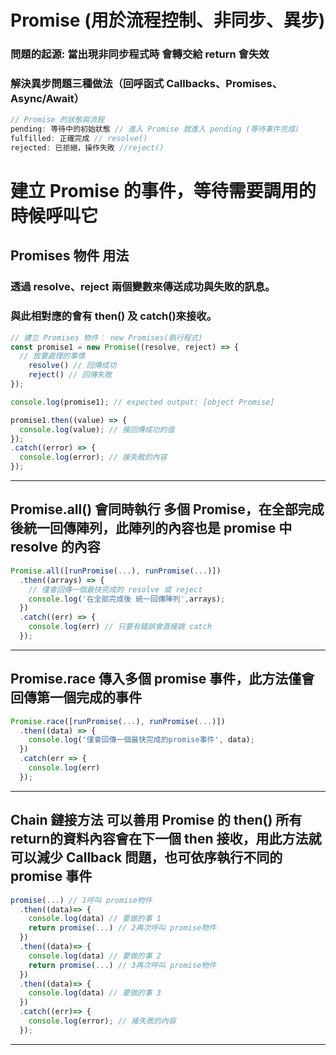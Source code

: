 # Promise (用於流程控制、非同步、異步)

### 問題的起源: 當出現非同步程式時 會轉交給 return 會失效
### 解決異步問題三種做法（回呼函式 Callbacks、Promises、Async/Await）
``` js
// Promise 的狀態與流程
pending: 等待中的初始狀態 // 進入 Promise 就進入 pending (等待事件完成)
fulfilled: 正確完成 // resolve()
rejected: 已拒絕，操作失敗 //reject()
```

# 建立 Promise 的事件，等待需要調用的時候呼叫它
## Promises 物件 用法
### 透過 resolve、reject 兩個變數來傳送成功與失敗的訊息。
### 與此相對應的會有 then() 及 catch()來接收。

``` js
// 建立 Promises 物件： new Promises(執行程式)
const promise1 = new Promise((resolve, reject) => {
  // 放要處理的事情
    resolve() // 回傳成功
    reject() // 回傳失敗
});

console.log(promise1); // expected output: [object Promise]

promise1.then((value) => {
  console.log(value); // 接回傳成功的值
});
.catch((error) => {
  console.log(error); // 接失敗的內容
});
```
---

## Promise.all() 會同時執行 多個 Promise，在全部完成後統一回傳陣列，此陣列的內容也是 promise 中 resolve 的內容
``` js
Promise.all([runPromise(...), runPromise(...)])
  .then((arrays) => {
    // 僅會回傳一個最快完成的 resolve 或 reject 
    console.log('在全部完成後 統一回傳陣列',arrays);  
  })
  .catch((err) => {
    console.log(err) // 只要有錯誤會直接跳 catch
  });
```
---

## Promise.race 傳入多個 promise 事件，此方法僅會回傳第一個完成的事件
``` js
Promise.race([runPromise(...), runPromise(...)])
  .then((data) => {
    console.log('僅會回傳一個最快完成的promise事件', data); 
  })
  .catch(err => {
    console.log(err)
  });

```
---

## Chain 鏈接方法 可以善用 Promise 的 then() 所有return的資料內容會在下一個 then 接收，用此方法就可以減少 Callback 問題，也可依序執行不同的 promise 事件

``` js
promise(...) // 1呼叫 promise物件
  .then((data)=> {
    console.log(data) // 要做的事 1
    return promise(...) // 2再次呼叫 promise物件
  })
  .then((data)=> {
    console.log(data) // 要做的事 2
    return promise(...) // 3再次呼叫 promise物件
  })
  .then((data)=> {
    console.log(data) // 要做的事 3
  })
  .catch((err)=> {
    console.log(error); // 接失敗的內容
  });
```
---
